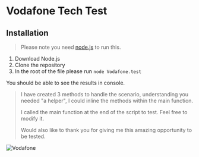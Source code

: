 # Vodafone Tech Test

## Installation

> Please note you need [node.js](https://nodejs.org/en/) to run this.

1. Download Node.js
2. Clone the repository
3. In the root of the file please run `node Vodafone.test`

You should be able to see the results in console.

> I have created 3 methods to handle the scenario, understanding you needed "a helper", I could inline the methods within the main function.
>
> I called the main function at the end of the script to test. Feel free to modify it.
>
> Would also like to thank you for giving me this amazing opportunity to be tested.

![Vodafone](https://www.freepnglogos.com/uploads/vodafone-png-logo/vodafone-logo-clarify-business-development-16.png)
